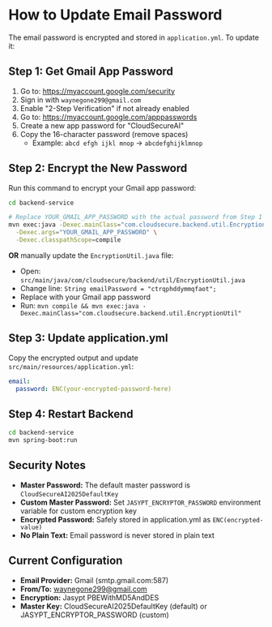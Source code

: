 # How to Update Email Password

The email password is encrypted and stored in `application.yml`. To update it:

## Step 1: Get Gmail App Password

1. Go to: https://myaccount.google.com/security
2. Sign in with `waynegone299@gmail.com`
3. Enable "2-Step Verification" if not already enabled
4. Go to: https://myaccount.google.com/apppasswords
5. Create a new app password for "CloudSecureAI"
6. Copy the 16-character password (remove spaces)
   - Example: `abcd efgh ijkl mnop` → `abcdefghijklmnop`

## Step 2: Encrypt the New Password

Run this command to encrypt your Gmail app password:

```bash
cd backend-service

# Replace YOUR_GMAIL_APP_PASSWORD with the actual password from Step 1
mvn exec:java -Dexec.mainClass="com.cloudsecure.backend.util.EncryptionUtil" \
  -Dexec.args="YOUR_GMAIL_APP_PASSWORD" \
  -Dexec.classpathScope=compile
```

**OR** manually update the `EncryptionUtil.java` file:
- Open: `src/main/java/com/cloudsecure/backend/util/EncryptionUtil.java`
- Change line: `String emailPassword = "ctrqphddymmqfaot";`
- Replace with your Gmail app password
- Run: `mvn compile && mvn exec:java -Dexec.mainClass="com.cloudsecure.backend.util.EncryptionUtil"`

## Step 3: Update application.yml

Copy the encrypted output and update `src/main/resources/application.yml`:

```yaml
email:
  password: ENC(your-encrypted-password-here)
```

## Step 4: Restart Backend

```bash
cd backend-service
mvn spring-boot:run
```

## Security Notes

- **Master Password:** The default master password is `CloudSecureAI2025DefaultKey`
- **Custom Master Password:** Set `JASYPT_ENCRYPTOR_PASSWORD` environment variable for custom encryption key
- **Encrypted Password:** Safely stored in application.yml as `ENC(encrypted-value)`
- **No Plain Text:** Email password is never stored in plain text

## Current Configuration

- **Email Provider:** Gmail (smtp.gmail.com:587)
- **From/To:** waynegone299@gmail.com
- **Encryption:** Jasypt PBEWithMD5AndDES
- **Master Key:** CloudSecureAI2025DefaultKey (default) or JASYPT_ENCRYPTOR_PASSWORD (custom)


